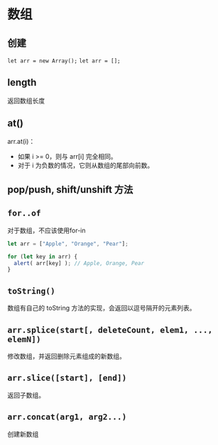 # 数组
## 创建
`let arr = new Array();`
`let arr = [];`
## length
返回数组长度
## at()
arr.at(i)：
- 如果 i >= 0，则与 arr[i] 完全相同。
- 对于 i 为负数的情况，它则从数组的尾部向前数。
## pop/push, shift/unshift 方法
## `for..of`
对于数组，不应该使用for-in
```js
let arr = ["Apple", "Orange", "Pear"];

for (let key in arr) {
  alert( arr[key] ); // Apple, Orange, Pear
}
```
## `toString()`
数组有自己的 toString 方法的实现，会返回以逗号隔开的元素列表。 
## `arr.splice(start[, deleteCount, elem1, ..., elemN])`
修改数组，并返回删除元素组成的新数组。
## `arr.slice([start], [end])`
返回子数组。
## `arr.concat(arg1, arg2...)`
创建新数组